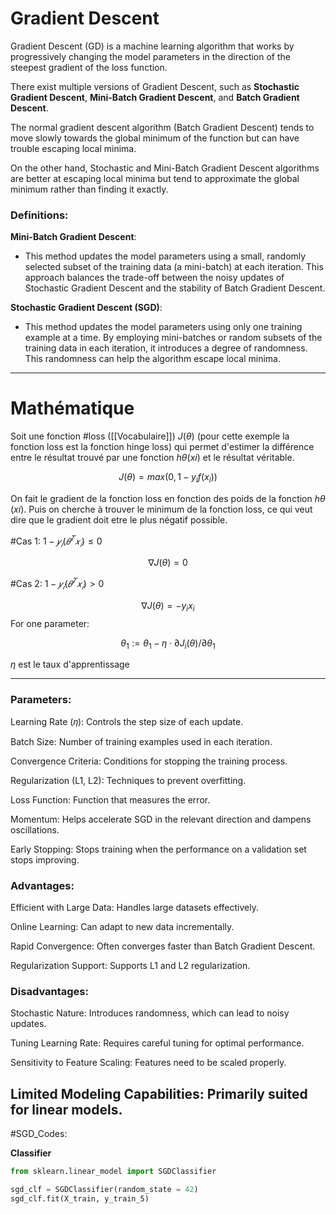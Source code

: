 
# Gradient Descent

Gradient Descent (GD) is a machine learning algorithm that works by progressively changing the model parameters in the direction of the steepest gradient of the loss function.

There exist multiple versions of Gradient Descent, such as **Stochastic Gradient Descent**, **Mini-Batch Gradient Descent**, and **Batch Gradient Descent**.

The normal gradient descent algorithm (Batch Gradient Descent) tends to move slowly towards the global minimum of the function but can have trouble escaping local minima.

On the other hand, Stochastic and Mini-Batch Gradient Descent algorithms are better at escaping local minima but tend to approximate the global minimum rather than finding it exactly.

### Definitions:

**Mini-Batch Gradient Descent**:

- This method updates the model parameters using a small, randomly selected subset of the training data (a mini-batch) at each iteration. This approach balances the trade-off between the noisy updates of Stochastic Gradient Descent and the stability of Batch Gradient Descent.

**Stochastic Gradient Descent (SGD)**:

- This method updates the model parameters using only one training example at a time. By employing mini-batches or random subsets of the training data in each iteration, it introduces a degree of randomness. This randomness can help the algorithm escape local minima.

---

# Mathématique

Soit une fonction #loss ([[Vocabulaire]]) $J(θ)$ (pour cette exemple la fonction loss est la fonction hinge loss) qui permet d'estimer la différence entre  le résultat trouvé par une fonction $hθ​(xi​)$ et le résultat véritable.

$$
J(θ)=max(0,1−y_i​f(x_i​))
$$


On fait le gradient de la fonction loss en fonction des poids de la fonction $hθ​(xi​)$. Puis on cherche à trouver le minimum de la fonction loss, ce qui veut dire que le gradient doit etre le plus négatif possible.

#Cas 1: $1−𝑦_𝑖(𝜃^𝑇𝑥_𝑖)≤0$

$$∇J(θ)=0$$

#Cas 2: $1−𝑦_𝑖(𝜃^𝑇𝑥_𝑖)>0$


$$∇J(θ)=−y_i​x_i$$​
For one parameter:


$$θ_1​:=θ_1​−η⋅​∂J_i​(θ)​/∂θ_1$$




$η$ est le taux d'apprentissage 

---

### Parameters:

Learning Rate (𝜂): Controls the step size of each update.

Batch Size: Number of training examples used in each iteration.

Convergence Criteria: Conditions for stopping the training process.

Regularization (L1, L2): Techniques to prevent overfitting.

Loss Function: Function that measures the error.

Momentum: Helps accelerate SGD in the relevant direction and dampens oscillations.

Early Stopping: Stops training when the performance on a validation set stops improving.

### Advantages:

Efficient with Large Data: Handles large datasets effectively.

Online Learning: Can adapt to new data incrementally.

Rapid Convergence: Often converges faster than Batch Gradient Descent.

Regularization Support: Supports L1 and L2 regularization.

### Disadvantages:

Stochastic Nature: Introduces randomness, which can lead to noisy updates.

Tuning Learning Rate: Requires careful tuning for optimal performance.

Sensitivity to Feature Scaling: Features need to be scaled properly.

Limited Modeling Capabilities: Primarily suited for linear models.
---

#SGD_Codes:

**Classifier**

```python
from sklearn.linear_model import SGDClassifier

sgd_clf = SGDClassifier(random_state = 42)
sgd_clf.fit(X_train, y_train_5)
```
